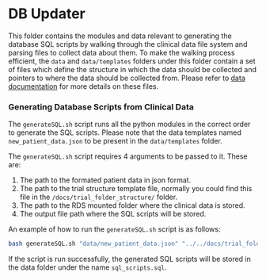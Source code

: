 # DB Updater
This folder contains the modules and data relevant to generating the database SQL scripts by walking through the clinical data file system and parsing files to collect data about them. To make the walking process efficient, the `data` and `data/templates` folders under this folder contain a set of files which define the structure in which the data should be collected and pointers to where the data should be collected from. Please refer to [data documentation](data/README.md) for more details on these files.

### Generating Database Scripts from Clinical Data
The `generateSQL.sh` script runs all the python modules in the correct order to generate the SQL scripts. Please note that the data templates named `new_patient_data.json` to be present in the `data/templates` folder.

The `generateSQL.sh` script requires 4 arguments to be passed to it. These are:
1. The path to the formated patient data in json format.
2. The path to the trial structure template file, normally you could find this file in the `/docs/trial_folder_structure/` folder.
3. The path to the RDS mounted folder where the clinical data is stored.
4. The output file path where the SQL scripts will be stored.

An example of how to run the `generateSQL.sh` script is as follows:
```bash
bash generateSQL.sh "data/new_patient_data.json" "../../docs/trial_folder_structure/LARK.json" "/Volumes/research-data/PRJ-RPL/2RESEARCH/1_ClinicalData" "data/sql_output.sql"
```

If the script is run successfully, the generated SQL scripts will be stored in the data folder under the name `sql_scripts.sql`.


<!-- The python modules in this folder look at `data/local_settings.json` for local system specific settings. On a fresh clone of the repository, this file needs to be created (and not added to source control there after). To create this file, the template located at `data/templates/local_settings_template.json` can be copied and changed to reflect the local system settings. Please refer to [data templates documentation](data/templates/README.md) for details. -->

<!-- ## Generating Database Scripts from Clinical Data
This folder contains a set of Python modules for scrubbing the filesystem data and generating SQL scripts from them.
The easest way to generate the SQL scripts is to run the `generateSQL.sh` script. This script runs all the python modules in the correct order to generate the SQL scripts. The generated SQL scripts are stored in the data folder under the name `sql_scripts.sql`. Please note that this script requires the `data/local_settings.json` file to be present, and the data templates named `new_patient_data.json` to be present in the `data/templates` folder. -->

<!-- ### Scrubbing Filesystem
The module [newFilesystemScrubber.py](newFilesystemScrubber.py) is responsible for walking through the clinical data drive based on the data templates named `new_patient_data.json` and generates a file named `scrubbed_patient_data.json` everytime the filesystem scrubber is run. This is an intermediate file, which contains all the parsed data is used as an input for generating the SQL scripts to insert data into the database.

To run this python module, run the following command:
```bash
python newFilesystemScrubber.py
``` -->

<!-- ### Generating SQL scripts
The module [PatientDataReader.py](PatientDataReader.py) uses the `scrubbed_patient_data.json` file to generate the SQL insersion scripts. It expects all the paths, patient and fraction details to be in this JSON file and uses the `DVHParser.py` to parse DVH files to get the dosage information.

To run this python module, execute the following command:
```bash
python PatientDataReader.py
``` -->

<!-- ### Generating SQL scripts
The module [sqlGenerator.py](sqlGenerator.py) uses the `scrubbed_patient_data.json` file to generate the SQL insersion scripts. It expects all the paths, patient and fraction details to be in this JSON file. The generated SQL scripts are stored in the data folder under the name `sql_scripts.sql`.

To run this python module, execute the following command:
```bash
python sqlGenerator.py
``` -->

<!-- ### Parsing Dose Value Histograms
While the `PatientDataReader.py` internally uses the [DVHParser.py](DVHParser.py) module to extract the dosage information, the module can be imported directly in Python code too. To use it, the `DVHParser` class can be used as follows:
```python
from DVHParser import DVHParser

parser = DVHParser(<path of the DVH file>)
parser.parse() -->

<!-- # print all the structures contained in the DVH file:
parser.getAllStructureNames()

``` -->
